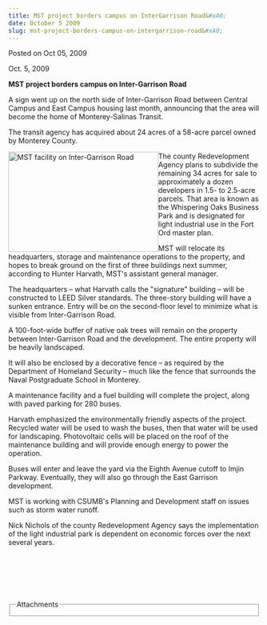 ```yaml
---
title: MST project borders campus on InterGarrison Road&#xA0;
date: October 5 2009
slug: mst-project-borders-campus-on-intergarrison-road&#xA0;
---
```





<span class="date">Posted on Oct 05, 2009    </span>
<p>Oct. 5, 2009</p>
<strong>MST project borders campus on Inter-Garrison
Road</strong>&#xA0;
<p>A sign went up on the north side of Inter-Garrison Road between
Central Campus and East Campus housing last month, announcing that
the area will become the home of Monterey-Salinas Transit.</p>
<p>The transit agency has acquired about 24 acres of a 58-acre
parcel owned by Monterey County.</p>
<p><img alt="MST facility on Inter-Garrison Road" height="200" src="http://news.csumb.edu/sites/default/files/65/igx_migrate/images/MST.jpg" style="float:left" width="300">The county Redevelopment Agency
plans to subdivide the remaining 34 acres for sale to approximately
a dozen developers in 1.5- to 2.5-acre parcels. That area is known
as the Whispering Oaks Business Park and is designated for light
industrial use in the Fort Ord master plan.</img></p>
<p>MST will relocate its headquarters, storage and maintenance
operations to the property, and hopes to break ground on the first
of three buildings next summer, according to Hunter Harvath, MST&apos;s
assistant general manager.</p>
<p>The headquarters &#x2013; what Harvath calls the &quot;signature&quot; building &#x2013;
will be constructed to LEED Silver standards. The three-story
building will have a sunken entrance. Entry will be on the
second-floor level to minimize what is visible from Inter-Garrison
Road.</p>
<p>A 100-foot-wide buffer of native oak trees will remain on the
property between Inter-Garrison Road and the development. The
entire property will be heavily landscaped.&#xA0;</p>
<p>It will also be enclosed by a decorative fence &#x2013; as required by
the Department of Homeland Security &#x2013; much like the fence that
surrounds the Naval Postgraduate School in Monterey.</p>
<p>A maintenance facility and a fuel building will complete the
project, along with paved parking for 280 buses.</p>
<p>Harvath emphasized the environmentally friendly aspects of the
project. Recycled water will be used to wash the buses, then that
water will be used for landscaping. Photovoltaic cells will be
placed on the roof of the maintenance building and will provide
enough energy to power the operation.</p>
<p>Buses will enter and leave the yard via the Eighth Avenue cutoff
to Imjin Parkway. Eventually, they will also go through the East
Garrison development.&#xA0;</p>
<p>MST is working with CSUMB&apos;s Planning and Development staff on
issues such as storm water runoff.</p>
<p>Nick Nichols of the county Redevelopment Agency says the
implementation of the light industrial park is dependent on
economic forces over the next several years.</p>
<p>&#xA0;</p>
<p>&#xA0;</p>
<p>&#xA0;</p>
<fieldset class="fieldgroup group-attachments">
<legend>Attachments</legend>
<div class="field field-type-emvideo field-field-attach-video">
<div class="field-items">
<div class="field-item odd">
<div class="emvideo emvideo-video emvideo-"/>
</div>
</div>
</div>
</fieldset>





